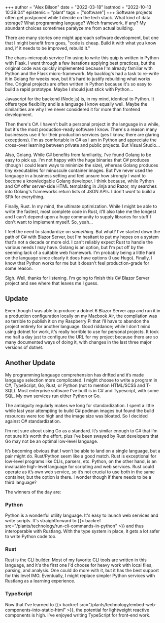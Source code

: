 +++
author = "Alex Bilson"
date = "2022-03-18"
lastmod = "2022-10-13 10:39:04"
epistemic = "plant"
tags = ["software"]
+++
Software projects often get postponed while I decide on the tech stack. What kind of data storage? What programming language? Which framework, if any? My abundant choices sometimes paralyze me from actual building.

There are many stories one might approach software development, but one that I might benefit from goes, "code is cheap. Build it with what you know and, if it needs to be improved, rebuild it."

The chaos-micropub service I'm using to write this quip is written in Python with Flask. I went through a few iterations applying best practices, but the original code was quickly implemented because I'm already familiar with Python and the Flask micro-framework. My backlog's had a task to re-write it in Golang for weeks now, but it's hard to justify rebuilding what works fine. Original projects are often written in Python because it's so easy to build a rapid prototype. Maybe I should just stick with Python...

Javascript for the backend (Node.js) is, in my mind, identical to Python. It offers type flexibility and is a language I know equally well. Maybe the similarities are why I've never considered it for more than frontend development.

Then there's C#. I haven't built a personal project in the language in a while, but it's the most production-ready software I know. There's a reason many businesses use it for their production services (yes I know, there are glaring exceptions). I'm as comfortable in C# as I am in Python and appreciate the cross-over learning between private and public projects. But Visual Studio...

Also, Golang. While C# benefits from familiarity, I've found Golang to be easy to pick up. I'm not happy with the huge binaries that C# produces (though I could learn ways to minimize the size), whereas Golang produces tiny executables for minuscule container images. But I've never used the language in a business setting and feel unsure how strongly I want to become a knowledgable Golang developer. I think because, while Python and C# offer server-side HTML templating in Jinja and Razor, my searches into Golang's frameworks return lists of JSON APIs. I don't _want_ to build a SPA for everything.

Finally, Rust. In my mind, the ultimate optimization. While I might be able to write the fastest, most complete code in Rust, it'll also take me the longest and I can't depend upon a huge community to supply libraries for stuff I don't want to implement myself. So, yeah...

I feel the need to standardize on _something_. But what? I've started down the path of C# with Blazor Server, but I'm hesitant to put my hopes on a system that's not a decade or more old. I can't reliably expect Rust to handle the various needs I may have. Golang is an option, but I'm put off by the seeming lack of a suitable web framework. I'm probably being a little hard on the language since clearly it does have options (I use Hugo). Finally, I know that Python works for me but it doesn't feel production-grade for some reason.

Sigh. Well, thanks for listening. I'm going to finish this C# Blazor Server project and see where that leaves me I guess.

## Update

Even though I was able to produce a dotnet 6 Blazor Server app and run it in a production configuration locally on my Macbook Air, the compilation was so terrible to publish it on my Raspberry Pi that I'll have to abandon the project entirely for another language. Good riddance; while I don't mind using dotnet for work, it's really horrible to use for personal projects. It took me half a day just to configure the URL for my project because there are so many documented ways of doing it, with changes in the last three major versions of dotnet.

## Another Update

My programming language comprehension has drifted and it’s made language selection more complicated. I might choose to write a program in C#, TypeScript, Go, Rust, or Python (not to mention HTML/SCSS and T-SQL). Most enterprise software I’ve built is in C# and Typescript, with some SQL. My own services run either Python or Go.

The ambiguity regularly makes we long for standardization. I spent a little while last year attempting to build C# podman images but found the build resources were too high and the image size was bloated. So I decided against C# standardization.

I’m not sure about using Go as a standard. It’s similar enough to C# that I’m not sure it’s worth the effort, plus I’ve been swayed by Rust developers that Go may not be an optimal low-level language.

It’s becoming obvious that I won’t be able to land on a single language, but a pair might do. Rust/Python seem like a good match. Rust is exceptional for low-level programs like CLIs, parsers, etc. Python, on the other hand, is an invaluable high-level language for scripting and web services. Rust could operate as it’s own web service, so it’s not crucial to use both in the same container, but the option is there. I wonder though if there needs to be a third language?

The winners of the day are:

### Python

Python is a wonderful utility language. It's easy to launch web services and write scripts. It's straightforward to {{< backref src="/plants/technology/run-cli-commands-in-python" >}} and thus interoperable with Rustlang. With the type system in place, it gets a lot safer to write Python code too.

### Rust

Rust is the CLI builder. Most of my favorite CLI tools are written in this language, and it's the first one I'd choose for heavy work with local files, parsing, and analysis. One could do more with it, but it has the best support for this level IMO. Eventually, I might replace simpler Python services with Rustlang as a learning experience.

### TypeScript

Now that I've learned to {{< backref src="/plants/technology/embed-web-components-into-static-html" >}}, the potential for lightweight reactive components is high. I've enjoyed writing TypeScript for front-end work.
